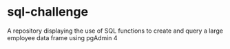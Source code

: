# sql-challenge
A repository displaying the use of SQL functions to create and query a large employee data frame using pgAdmin 4
